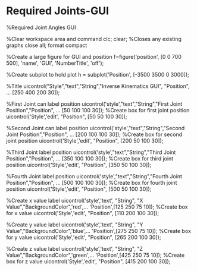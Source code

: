 # Required Joints-GUI

%Required Joint Angles GUI

%Clear workspace area and command 
clc;
clear;
%Closes any existing graphs 
close all; 
format compact

%Create a large figure for GUI and position
f=figure('position', [0 0 700 500], 'name', 'GUI', 'NumberTitle', 'off');

%Create subplot to hold plot 
h = subplot('Position', [-3500 3500 0 3000]);

%Title
uicontrol("Style","text","String","Inverse Kinematics GUI", "Position", ...
    [250 400 200 30]);

%First Joint can label position 
uicontrol('style',"text","String","First Joint Position","Position", ...
    [50 100 100 30]);
%Create box for first joint position
uicontrol('Style','edit', "Position", [50 50 100 30]); 

%Second Joint can label position
uicontrol('style',"text","String","Second Joint Position","Position", ...
    [200 100 100 30]);
%Create box for second joint position
uicontrol('Style','edit', "Position", [200 50 100 30]); 

%Third Joint label position
uicontrol('style',"text","String","Third Joint Position","Position", ...
    [350 100 100 30]);
%Create box for third joint position
uicontrol('Style','edit', "Position", [350 50 100 30]); 

%Fourth Joint label position
uicontrol('style',"text","String","Fourth Joint Position","Position", ...
    [500 100 100 30]);
%Create box for fourth joint position
uicontrol('Style','edit', "Position", [500 50 100 30]); 

%Create x value label 
uicontrol('style','text', "String", "X Value","BackgroundColor",'red',...
    'Position',[125 250 75 10]);
%Create box for x value
uicontrol('Style','edit', "Position", [110 200 100 30]);

%Create y value label 
uicontrol('style','text', "String", "Y Value","BackgroundColor",'blue',...
    'Position',[275 250 75 10]);
%Create box for y value
uicontrol('Style','edit', "Position", [265 200 100 30]);

%Create z value label 
uicontrol('style','text', "String", "Z Value","BackgroundColor",'green',...
    'Position',[425 250 75 10]);
%Create box for z value
uicontrol('Style','edit', "Position", [415 200 100 30]);
